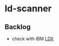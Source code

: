 # ld-scanner

## Backlog
- check with IBM [LDX](https://www.ibm.com/docs/en/elm/7.0.3?topic=artifacts-linking-in-different-projects-components#:~:text=The%20Link%20Index%20Provider%20(LDX)%20application%20must%20be%20installed%20and%20registered%20with%20the%20Jazz%C2%AE%20Team%20Server.)